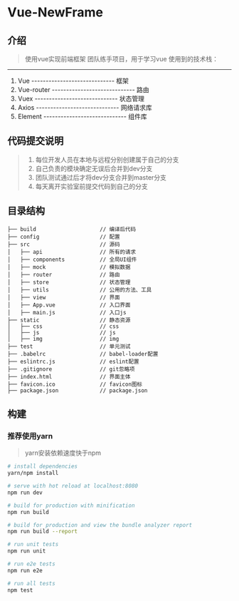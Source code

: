 ﻿# Vue-NewFrame

## 介绍
> 使用vue实现前端框架
> 团队练手项目，用于学习vue
> 使用到的技术栈：

----------
 1. Vue        -----------------------------  框架
 2. Vue-router -----------------------------  路由
 3. Vuex       -----------------------------  状态管理
 4. Axios      -----------------------------  网络请求库
 5. Element    -----------------------------  组件库

## **代码提交说明**

> 1. 每位开发人员在本地与远程分别创建属于自己的分支
> 2. 自己负责的模块确定无误后合并到dev分支
> 3. 团队测试通过后才将dev分支合并到master分支
> 4. 每天离开实验室前提交代码到自己的分支

## 目录结构
```shell
├── build                    // 编译后代码
├── config                   // 配置
├── src                      // 源码
│   ├── api                  // 所有的请求
│   ├── components           // 全局UI组件
│   ├── mock                 // 模拟数据
│   ├── router               // 路由
│   ├── store                // 状态管理
│   ├── utils                // 公用的方法、工具
│   ├── view                 // 界面
│   ├── App.vue              // 入口界面
│   ├── main.js              // 入口js
├── static                   // 静态资源
│   ├── css                  // css
│   ├── js                   // js
│   ├── img                  // img
├── test                     // 单元测试
├── .babelrc                 // babel-loader配置
├── eslintrc.js              // eslint配置
├── .gitignore               // git忽略项
├── index.html               // 界面主体
├── favicon.ico              // favicon图标
├── package.json             // package.json
```

## 构建
### 推荐使用yarn
> yarn安装依赖速度快于npm
``` bash
# install dependencies
yarn/npm install

# serve with hot reload at localhost:8080
npm run dev

# build for production with minification
npm run build

# build for production and view the bundle analyzer report
npm run build --report

# run unit tests
npm run unit

# run e2e tests
npm run e2e

# run all tests
npm test
```